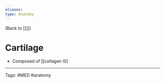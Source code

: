 ```yaml
---
aliases: 
type: Anatomy
---
```


(Back to [[]])

# Cartilage

- Composed of [[collagen II]]

---
Tags: #MED #anatomy 